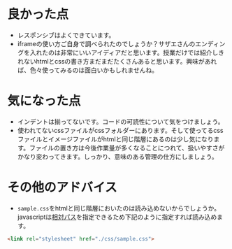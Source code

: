 # 良かった点
- レスポンシブはよくできています。
- iframeの使い方ご自身で調べられたのでしょうか？サザエさんのエンディングを入れたのは非常にいいアイディアだと思います。授業だけでは紹介しきれないhtmlとcssの書き方まだまだたくさんあると思います。興味があれば、色々使ってみるのは面白いかもしれませんね。

# 気になった点
- インデントは揃ってないです。コードの可読性について気をつけましょう。
- 使われてないcssファイルがcssフォルダーにあります。そして使ってるcssファイルとイメージファイルがhtmlと同じ階層にあるのは少し気になります。ファイルの置き方は今後作業量が多くなることにつれて、扱いやすさがかなり変わってきます。しっかり、意味のある管理の仕方にしましょう。

# その他のアドバイス
- `sample.css`をhtmlと同じ階層においたのは読み込めないからでしょうか。javascriptは[相対パス](https://techacademy.jp/magazine/5801)を指定できるため下記のように指定すれば読み込めます。
```html
<link rel="stylesheet" href="./css/sample.css">
```